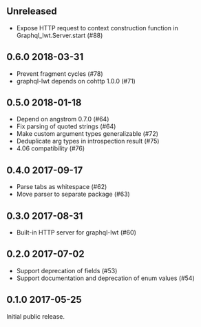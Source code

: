Unreleased
---------------------------------

- Expose HTTP request to context construction function in Graphql_lwt.Server.start (#88)

0.6.0 2018-03-31
---------------------------------

- Prevent fragment cycles (#78)
- graphql-lwt depends on cohttp 1.0.0 (#71)

0.5.0 2018-01-18
---------------------------------

- Depend on angstrom 0.7.0 (#64)
- Fix parsing of quoted strings (#64)
- Make custom argument types generalizable (#72)
- Deduplicate arg types in introspection result (#75)
- 4.06 compatibility (#76)

0.4.0 2017-09-17
---------------------------------

- Parse tabs as whitespace (#62)
- Move parser to separate package (#63)

0.3.0 2017-08-31
---------------------------------

- Built-in HTTP server for graphql-lwt (#60)

0.2.0 2017-07-02
---------------------------------

- Support deprecation of fields (#53)
- Support documentation and deprecation of enum values (#54)

0.1.0 2017-05-25
---------------------------------

Initial public release.
